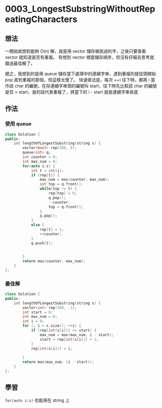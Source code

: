 # 0003_LongestSubstringWithoutRepeatingCharacters

## 想法
一開始就想到能夠 O(n) 解，就是用 vector 儲存被挑過的字，之後只要查看 vector 就知道是否有重複。
有想到 vector 裡面儲存順序，但沒有仔細去思考就錯過最佳解了。

總之，我想到的是用 queue 儲存當下處理中的連續字串，遇到重複的就從頭開始 pop 直到重複的那個，但這樣太慢了。
快速做法是，每次 ++i 往下時，都將 i 當作該 char 的編號，在存連續字串頭的編號叫 start，往下時先比較該 char 的編號是否 > start，是的話代表重複了，將當下的 i - start 就是連續字串長度

## 作法
### 使用 queue
```C++
class Solution {
public:
    int lengthOfLongestSubstring(string s) {
        vector<bool> rep(260, 0);
        queue<int> q;
        int counter = 0;
        int max_num = 0;
        for(auto i:s) {
            int t = int(i);
            if (rep[t]) {
                max_num = max(counter, max_num);
                int top = q.front();
                while(top != t) {
                    rep[top] = 0;
                    q.pop();
                    --counter;
                    top = q.front();
                }
                q.pop();
            }
            else {
                rep[t] = 1;
                ++counter;
            }
            q.push(t);
            
            
        }
        return max(counter, max_num);
    }
};
```
### 最佳解
```C++
class Solution {
public:
    int lengthOfLongestSubstring(string s) {
        vector<int> rep(260, -1);
        int start = 0;
        int max_num = 0;
        int i = 0;
        for (; i < s.size(); ++i) {
            if (rep[int(s[i])] >= start) {
                max_num = max(max_num, i - start);
                start = rep[int(s[i])] + 1;
            }
            rep[int(s[i])] = i;
                
        }
        return max(max_num, (i - start));
    }
};
```
## 學習
`for(auto i:s)` 也能用在 string 上